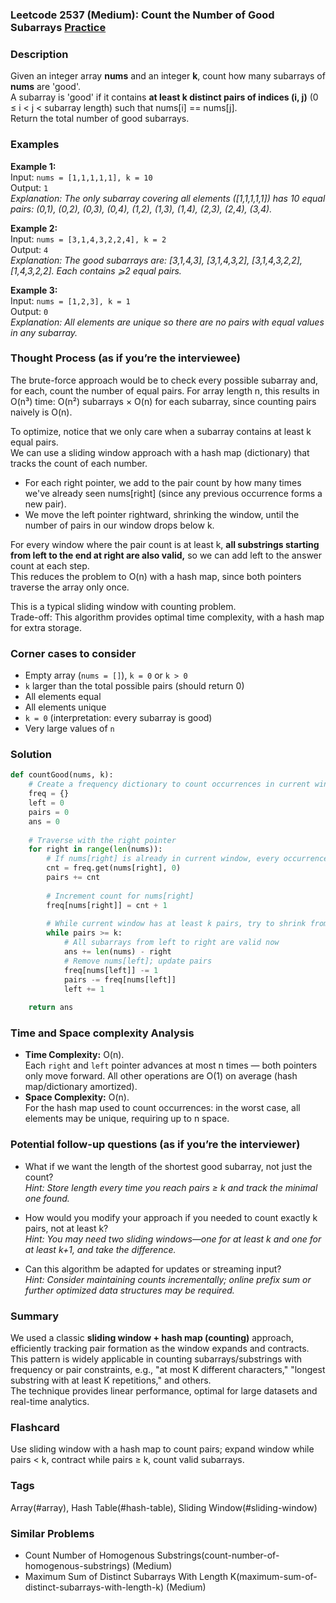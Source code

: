 ### Leetcode 2537 (Medium): Count the Number of Good Subarrays [Practice](https://leetcode.com/problems/count-the-number-of-good-subarrays)

### Description  
Given an integer array **nums** and an integer **k**, count how many subarrays of **nums** are 'good'.  
A subarray is 'good' if it contains **at least k distinct pairs of indices (i, j)** (0 ≤ i < j < subarray length) such that nums[i] == nums[j].  
Return the total number of good subarrays.

### Examples  

**Example 1:**  
Input: `nums = [1,1,1,1,1], k = 10`  
Output: `1`  
*Explanation: The only subarray covering all elements ([1,1,1,1,1]) has 10 equal pairs: (0,1), (0,2), (0,3), (0,4), (1,2), (1,3), (1,4), (2,3), (2,4), (3,4).*

**Example 2:**  
Input: `nums = [3,1,4,3,2,2,4], k = 2`  
Output: `4`  
*Explanation: The good subarrays are: [3,1,4,3], [3,1,4,3,2], [3,1,4,3,2,2], [1,4,3,2,2]. Each contains ⩾2 equal pairs.*

**Example 3:**  
Input: `nums = [1,2,3], k = 1`  
Output: `0`  
*Explanation: All elements are unique so there are no pairs with equal values in any subarray.*

### Thought Process (as if you’re the interviewee)  
The brute-force approach would be to check every possible subarray and, for each, count the number of equal pairs. For array length n, this results in O(n³) time: O(n²) subarrays × O(n) for each subarray, since counting pairs naively is O(n).

To optimize, notice that we only care when a subarray contains at least k equal pairs.  
We can use a sliding window approach with a hash map (dictionary) that tracks the count of each number.  
- For each right pointer, we add to the pair count by how many times we've already seen nums[right] (since any previous occurrence forms a new pair).
- We move the left pointer rightward, shrinking the window, until the number of pairs in our window drops below k.

For every window where the pair count is at least k, **all substrings starting from left to the end at right are also valid,** so we can add left to the answer count at each step.  
This reduces the problem to O(n) with a hash map, since both pointers traverse the array only once.

This is a typical sliding window with counting problem.  
Trade-off: This algorithm provides optimal time complexity, with a hash map for extra storage.

### Corner cases to consider  
- Empty array (`nums = []`), `k = 0` or `k > 0`
- `k` larger than the total possible pairs (should return 0)
- All elements equal
- All elements unique
- `k = 0` (interpretation: every subarray is good)
- Very large values of `n`

### Solution

```python
def countGood(nums, k):
    # Create a frequency dictionary to count occurrences in current window
    freq = {}
    left = 0
    pairs = 0
    ans = 0
    
    # Traverse with the right pointer
    for right in range(len(nums)):
        # If nums[right] is already in current window, every occurrence forms a new pair
        cnt = freq.get(nums[right], 0)
        pairs += cnt
        
        # Increment count for nums[right]
        freq[nums[right]] = cnt + 1
        
        # While current window has at least k pairs, try to shrink from the left
        while pairs >= k:
            # All subarrays from left to right are valid now
            ans += len(nums) - right
            # Remove nums[left]; update pairs
            freq[nums[left]] -= 1
            pairs -= freq[nums[left]]
            left += 1
            
    return ans
```

### Time and Space complexity Analysis  

- **Time Complexity:** O(n).  
  Each `right` and `left` pointer advances at most n times — both pointers only move forward. All other operations are O(1) on average (hash map/dictionary amortized).
- **Space Complexity:** O(n).  
  For the hash map used to count occurrences: in the worst case, all elements may be unique, requiring up to n space.

### Potential follow-up questions (as if you’re the interviewer)  

- What if we want the length of the shortest good subarray, not just the count?  
  *Hint: Store length every time you reach pairs ≥ k and track the minimal one found.*

- How would you modify your approach if you needed to count exactly k pairs, not at least k?  
  *Hint: You may need two sliding windows—one for at least k and one for at least k+1, and take the difference.*

- Can this algorithm be adapted for updates or streaming input?  
  *Hint: Consider maintaining counts incrementally; online prefix sum or further optimized data structures may be required.*

### Summary

We used a classic **sliding window + hash map (counting)** approach, efficiently tracking pair formation as the window expands and contracts.  
This pattern is widely applicable in counting subarrays/substrings with frequency or pair constraints, e.g., "at most K different characters," "longest substring with at least K repetitions," and others.  
The technique provides linear performance, optimal for large datasets and real-time analytics.


### Flashcard
Use sliding window with a hash map to count pairs; expand window while pairs < k, contract while pairs ≥ k, count valid subarrays.

### Tags
Array(#array), Hash Table(#hash-table), Sliding Window(#sliding-window)

### Similar Problems
- Count Number of Homogenous Substrings(count-number-of-homogenous-substrings) (Medium)
- Maximum Sum of Distinct Subarrays With Length K(maximum-sum-of-distinct-subarrays-with-length-k) (Medium)